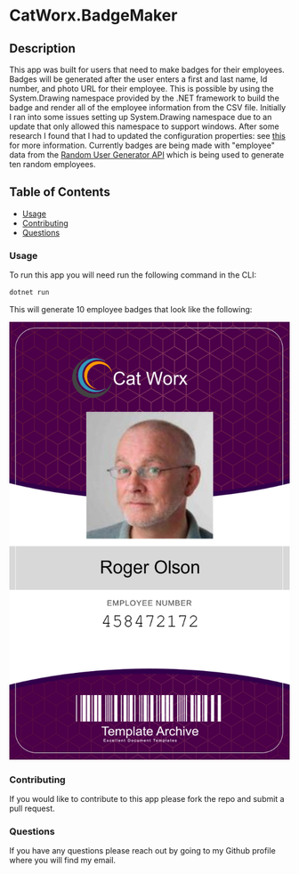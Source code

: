 # CatWorx.BadgeMaker

## Description

This app was built for users that need to make badges for their employees. Badges will be generated after the user enters a first and last name, Id number, and photo URL for their employee. This is possible by using the System.Drawing namespace provided by the .NET framework to build the badge and render all of the employee information from the CSV file. Initially I ran into some issues setting up System.Drawing namespace due to an update that only allowed this namespace to support windows. After some research I found that I had to updated the configuration properties: see [this](https://docs.microsoft.com/en-us/dotnet/core/compatibility/core-libraries/6.0/system-drawing-common-windows-only) for more information. Currently badges are being made with "employee" data from the [Random User Generator API](https://randomuser.me/documentation) which is being used to generate ten random employees.

## Table of Contents

- [Usage](#usage)
- [Contributing](#contributing)
- [Questions](#questions)

### Usage

To run this app you will need run the following command in the CLI:

```md
dotnet run
```

This will generate 10 employee badges that look like the following:

![employeeBadge](./data/458472172_badge.png)

### Contributing

If you would like to contribute to this app please fork the repo and submit a pull request.

### Questions

If you have any questions please reach out by going to my Github profile where you will find my email.
